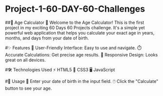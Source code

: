 # Project-1-60-DAY-60-Challenges

##🎉 Age Calculator 🎂
Welcome to the Age Calculator! This is the first project in my exciting 60 Days 60 Projects challenge. It's a simple yet powerful web application that helps you calculate your exact age in years, months, and days from your date of birth.

#✨ Features
🌟 User-Friendly Interface: Easy to use and navigate.
⏱️ Accurate Calculations: Get precise age results.
📱 Responsive Design: Looks great on all devices.

#🛠️ Technologies Used
⚡ HTML5
🎨 CSS3
🖥️ JavaScript

#🚀 Usage
📅 Enter your date of birth in the input field.
🖱️ Click the "Calculate" button to see your age.
